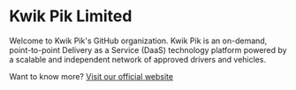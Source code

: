# Kwik Pik Limited

Welcome to Kwik Pik's GitHub organization. Kwik Pik is an on-demand, point-to-point Delivery as a Service (DaaS) technology platform powered by a scalable and independent network of approved drivers and vehicles. 

Want to know more? [Visit our official website](https://kwikpik.io)